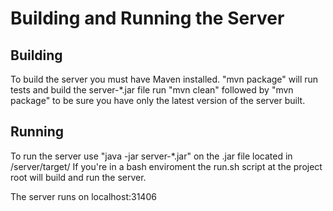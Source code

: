 # Building and Running the Server

## Building
To build the server you must have Maven installed.
"mvn package" will run tests and build the server-*.jar file
run "mvn clean" followed by "mvn package" to be sure you have only the latest version of the server built.

## Running
To run the server use "java -jar server-*.jar" on the .jar file located in /server/target/
If you're in a bash enviroment the run.sh script at the project root will build and run the server. 

The server runs on localhost:31406

